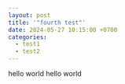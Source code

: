 ```yaml
---
layout: post
title: '"fourth test"'
date: 2024-05-27 10:15:00 +0700
categories:
  - test1
  - test2
---
```


hello world hello world